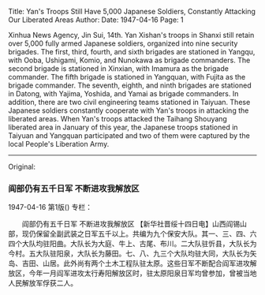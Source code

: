 Title: Yan's Troops Still Have 5,000 Japanese Soldiers, Constantly Attacking Our Liberated Areas
Author:
Date: 1947-04-16
Page: 1

Xinhua News Agency, Jin Sui, 14th. Yan Xishan's troops in Shanxi still retain over 5,000 fully armed Japanese soldiers, organized into nine security brigades. The first, third, fourth, and sixth brigades are stationed in Yangqu, with Ooba, Ushigami, Komio, and Nunokawa as brigade commanders. The second brigade is stationed in Xinxian, with Imamura as the brigade commander. The fifth brigade is stationed in Yangquan, with Fujita as the brigade commander. The seventh, eighth, and ninth brigades are stationed in Datong, with Yajima, Yoshida, and Yamai as brigade commanders. In addition, there are two civil engineering teams stationed in Taiyuan. These Japanese soldiers constantly cooperate with Yan's troops in attacking the liberated areas. When Yan's troops attacked the Taihang Shouyang liberated area in January of this year, the Japanese troops stationed in Taiyuan and Yangquan participated and two of them were captured by the local People's Liberation Army.



<hr /> 

Original: 


### 阎部仍有五千日军  不断进攻我解放区

1947-04-16
第1版()
专栏：

　　阎部仍有五千日军
    不断进攻我解放区
    【新华社晋绥十四日电】山西阎锡山部，现仍保留全副武装之日军五千以上。共编为九个保安大队。其一、三、四、六四个大队均驻阳曲。大队长为大庭、牛上、古尾、布川。二大队驻忻县，大队长为今村。五大队驻阳泉，大队长为藤田。七、八、九三个大队均驻大同，大队长为矢岛、吉田、山居。此外尚有两个土木工程队驻太原。这些日军不断配合阎军进攻解放区，今年一月阎军进攻太行寿阳解放区时，驻太原阳泉日军均曾参加，曾被当地人民解放军俘获二人。
